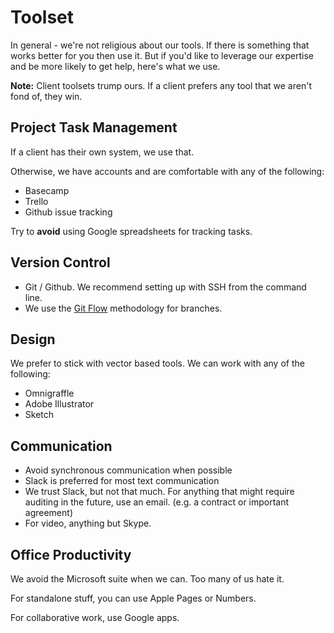 # Toolset

In general - we're not religious about our tools.  If there is something that works better for you then use it.  But if you'd like to leverage our expertise and be more likely to get help, here's what we use.

**Note:** Client toolsets trump ours.  If a client prefers any tool that we aren't fond of, they win.

## Project Task Management

If a client has their own system, we use that.

Otherwise, we have accounts and are comfortable with any of the following:

* Basecamp
* Trello
* Github issue tracking

Try to **avoid** using Google spreadsheets for tracking tasks.

## Version Control

* Git / Github.  We recommend setting up with SSH from the command line.
* We use the [Git Flow](https://nvie.com/posts/a-successful-git-branching-model/) methodology for branches.  

## Design

We prefer to stick with vector based tools.  We can work with any of the following:

* Omnigraffle
* Adobe Illustrator
* Sketch

## Communication

* Avoid synchronous communication when possible
* Slack is preferred for most text communication
* We trust Slack, but not that much.  For anything that might require auditing in the future, use an email.  (e.g. a contract or important agreement)
* For video, anything but Skype.

## Office Productivity

We avoid the Microsoft suite when we can.  Too many of us hate it.

For standalone stuff, you can use Apple Pages or Numbers.

For collaborative work, use Google apps.